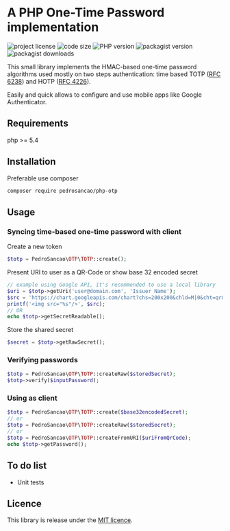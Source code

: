 # A PHP One-Time Password implementation



![project license](https://img.shields.io/github/license/pedrosancao/php-otp)
![code size](https://img.shields.io/github/languages/code-size/pedrosancao/php-otp)
![PHP version](https://img.shields.io/packagist/php-v/pedrosancao/php-otp)
![packagist version](https://img.shields.io/packagist/v/pedrosancao/php-otp)
![packagist downloads](https://img.shields.io/packagist/dt/pedrosancao/php-otp)

This small library implements the HMAC-based one-time password algorithms
used mostly on two steps authentication: time based TOTP
([RFC 6238](https://tools.ietf.org/html/rfc6238)) and HOTP
([RFC 4226](https://tools.ietf.org/html/rfc4226)).

Easily and quick allows to configure and use mobile apps like Google Authenticator.

## Requirements

php >= 5.4

## Installation

Preferable use composer

```sh
composer require pedrosancao/php-otp
```

## Usage

### Syncing time-based one-time password with client

Create a new token

```php
$totp = PedroSancao\OTP\TOTP::create();
```

Present URI to user as a QR-Code or show base 32 encoded secret

```php
// example using Google API, it's recommended to use a local library
$uri = $totp->getUri('user@domain.com', 'Issuer Name');
$src = 'https://chart.googleapis.com/chart?chs=200x200&chld=M|0&cht=qr&chl=' . urlencode($uri);
printf('<img src="%s"/>', $src);
// OR
echo $totp->getSecretReadable();
```

Store the shared secret

```php
$secret = $totp->getRawSecret();
```

### Verifying passwords

```php
$totp = PedroSancao\OTP\TOTP::createRaw($storedSecret);
$totp->verify($inputPassword);
```

### Using as client

```php
$totp = PedroSancao\OTP\TOTP::create($base32encodedSecret);
// or
$totp = PedroSancao\OTP\TOTP::createRaw($storedSecret);
// or
$totp = PedroSancao\OTP\TOTP::createFromURI($uriFromQrCode);
echo $totp->getPassword();
```

## To do list

- Unit tests

## Licence

This library is release under the [MIT licence](LICENCE).
